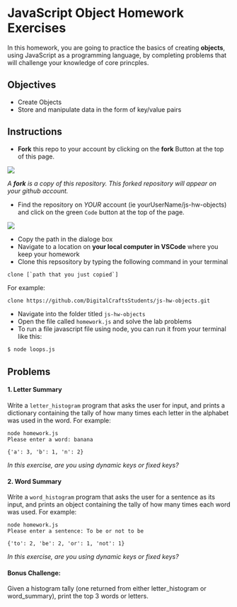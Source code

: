 # JavaScript Object Homework Exercises

In this homework, you are going to practice the basics of creating **objects**, using JavaScript as a programming language, by completing problems that will challenge your knowledge of core princples. 

## Objectives 
- Create Objects
- Store and manipulate data in the form of key/value pairs


## Instructions 

- **Fork** this repo to your account by clicking on the **fork** Button at the top of this page. 

![](https://upload.wikimedia.org/wikipedia/commons/3/38/GitHub_Fork_Button.png)

*A **fork** is a copy of this repository. This forked repository will appear on your github account.*

- Find the repository on *YOUR* account (ie yourUserName/js-hw-objects) and click on the green `Code` button at the top of the page.

![](./images/githubCodeButton.png)

- Copy the path in the dialoge box
- Navigate to a location on **your local computer in VSCode** where you keep your homework 
- Clone this repsository by typing the following command in your terminal

```
clone [`path that you just copied`]
```

For example: 

```bash 
clone https://github.com/DigitalCraftsStudents/js-hw-objects.git
```

- Navigate into the folder titled `js-hw-objects`
- Open the file called `homework.js` and solve the lab problems 
- To run a file javascript file using node, you can run it from your terminal like this:

```bash
$ node loops.js
```

## Problems 

#### 1. Letter Summary

Write a `letter_histogram` program that asks the user for input, and prints a dictionary containing the tally of how many times each letter in the alphabet was used in the word. For example:

``` 
node homework.js 
Please enter a word: banana 

{'a': 3, 'b': 1, 'n': 2} 
```

*In this exercise, are you using dynamic keys or fixed keys?* 

#### 2. Word Summary
Write a `word_histogram` program that asks the user for a sentence as its input, and prints an object containing the tally of how many times each word was used. For example:

``` 
node homework.js 
Please enter a sentence: To be or not to be 

{'to': 2, 'be': 2, 'or': 1, 'not': 1} 
```
*In this exercise, are you using dynamic keys or fixed keys?* 

#### Bonus Challenge: 
Given a histogram tally (one returned from either letter_histogram or word_summary), print the top 3 words or letters.
